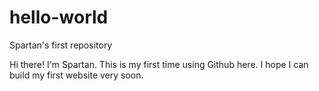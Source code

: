 # hello-world
Spartan's first repository

Hi there! I'm Spartan. This is my first time using Github here. 
I hope I can build my first website very soon.
